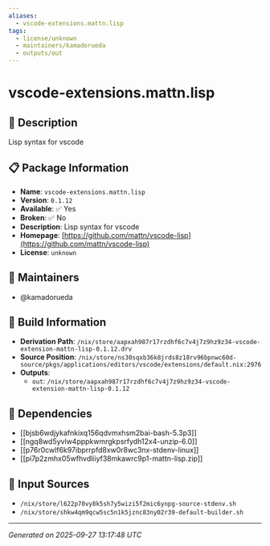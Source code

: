 ```yaml
---
aliases:
  - vscode-extensions.mattn.lisp
tags:
  - license/unknown
  - maintainers/kamadorueda
  - outputs/out
---
```


# vscode-extensions.mattn.lisp

## 📝 Description

Lisp syntax for vscode

## 📋 Package Information

- **Name**: `vscode-extensions.mattn.lisp`
- **Version**: `0.1.12`
- **Available**: ✅ Yes
- **Broken**: ✅ No
- **Description**: Lisp syntax for vscode
- **Homepage**: [https://github.com/mattn/vscode-lisp](https://github.com/mattn/vscode-lisp)
- **License**: `unknown`
## 👥 Maintainers

- @kamadorueda


## 🔧 Build Information

- **Derivation Path**: `/nix/store/aapxah987r17rzdhf6c7v4j7z9hz9z34-vscode-extension-mattn-lisp-0.1.12.drv`
- **Source Position**: `/nix/store/ns30sqxb36k8jrds8z18rv96bpnwc60d-source/pkgs/applications/editors/vscode/extensions/default.nix:2976`
- **Outputs**:
  - `out`:  `/nix/store/aapxah987r17rzdhf6c7v4j7z9hz9z34-vscode-extension-mattn-lisp-0.1.12`

## 🔗 Dependencies

- [[bjsb6wdjykafnkixq156qdvmxhsm2bai-bash-5.3p3]]
- [[ngq8wd5yvlw4pppkwmrgkpsrfydh12x4-unzip-6.0]]
- [[p76r0cwlf6k97ibprrpfd8xw0r8wc3nx-stdenv-linux]]
- [[pi7p2zmhx05wfhvdliiyf38mkawrc9p1-mattn-lisp.zip]]

## 📁 Input Sources

- `/nix/store/l622p70vy8k5sh7y5wizi5f2mic6ynpg-source-stdenv.sh`
- `/nix/store/shkw4qm9qcw5sc5n1k5jznc83ny02r39-default-builder.sh`

---
*Generated on 2025-09-27 13:17:48 UTC*
